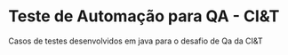 <h1>Teste de Automação para QA - CI&T</h1>
<p> Casos de testes desenvolvidos em java para o desafio de Qa da CI&T</P>
